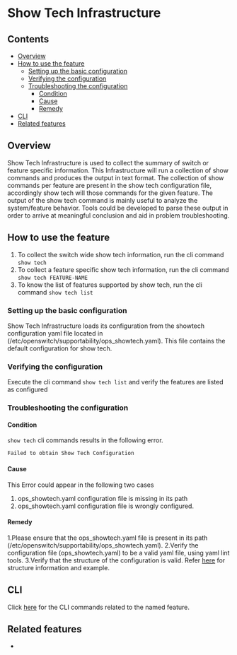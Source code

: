 # Show Tech Infrastructure

## Contents


- [Overview](#overview)
- [How to use the feature](#how-to-use-the-feature)
    - [Setting up the basic configuration](#setting-up-the-basic-configuration)
    - [Verifying the configuration](#verifying-the-configuration)
    - [Troubleshooting the configuration](#troubleshooting-the-configuration)
        - [Condition](#condition)
        - [Cause](#cause)
        - [Remedy](#remedy)
- [CLI](#cli)
- [Related features](#related-features)


## Overview
Show Tech Infrastructure is used to collect the summary of switch or feature specific information.  This Infrastructure will run a collection of show commands and produces the output in text format.  The collection of show commands per feature are present in the show tech configuration file, accordingly show tech will those commands for the given feature.  The output of the show tech command is mainly useful to analyze the system/feature behavior. Tools could be developed to parse these output in order to arrive at meaningful conclusion and aid in problem troubleshooting.

## How to use the feature

1. To collect the switch wide show tech information, run the cli command `show tech`
2. To collect a feature specific show tech information, run the cli command `show tech FEATURE-NAME`
3. To know the list of features supported by show tech, run the cli command `show tech list`

### Setting up the basic configuration

Show Tech Infrastructure loads its configuration from the showtech configuration yaml file located in (/etc/openswitch/supportability/ops_showtech.yaml).
This file contains the default configuration for show tech.

### Verifying the configuration

 Execute the cli command `show tech list` and verify the features are listed as configured

### Troubleshooting the configuration

#### Condition
`show tech` cli commands results in the following error.

`Failed to obtain Show Tech Configuration`

#### Cause
This Error could appear in the following two cases
1. ops_showtech.yaml configuration file is missing in its path
2. ops_showtech.yaml configuration file is wrongly configured.

#### Remedy
1.Please ensure that the ops_showtech.yaml file is present in its path (/etc/openswitch/supportability/ops_showtech.yaml).
2.Verify the configuration file (ops_showtech.yaml) to be a valid yaml file, using yaml lint tools.
3.Verify that the structure of the configuration is valid.  Refer [here](/documents/user/show-tech_design#show-tech-configuration-yaml-file) for structure information and example.

## CLI

Click [here](/documents/user/show-tech_cli#commands-summary) for the CLI commands related to the named feature.

## Related features
-
